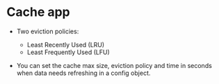 # Cache app

- Two eviction policies:

  - Least Recently Used (LRU)
  - Least Frequently Used (LFU)

- You can set the cache max size, eviction policy and time in seconds when
  data needs refreshing in a config object.
